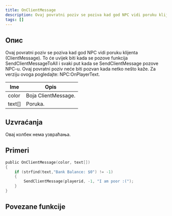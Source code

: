 ```yaml
---
title: OnClientMessage
description: Ovaj povratni poziv se poziva kad god NPC vidi poruku klijenta (ClientMessage).
tags: []
---
```


<VersionWarn name='NPC callback' version='SA-MP 0.3a' />

## Опис

Ovaj povratni poziv se poziva kad god NPC vidi poruku klijenta (ClientMessage). To će uvijek biti kada se pozove funkcija SendClientMessageToAll i svaki put kada se SendClientMessage pozove NPC-u. Ovaj povratni poziv neće biti pozvan kada netko nešto kaže. Za verziju ovoga pogledajte: NPC:OnPlayerText.

| Ime    | Оpis                |
| ------ | ------------------- |
| color  | Boja ClientMessage. |
| text[] | Poruka.             |

## Uzvraćanja

Овај колбек нема узвраћања.

## Primeri

```c
public OnClientMessage(color, text[])
{
    if (strfind(text,"Bank Balance: $0") != -1)
    {
        SendClientMessage(playerid, -1, "I am poor :(");
    }
}
```

## Povezane funkcije
